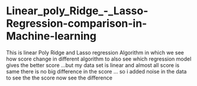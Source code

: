 # Linear_poly_Ridge_-_Lasso-Regression-comparison-in-Machine-learning
This is linear Poly Ridge and Lasso regression Algorithm in which we see how score change in different algorithm to also see which regression model gives the better score ...but my data set is linear and almost all score is same there is no big difference in the score ... so i added noise in the data to see the the score now see the difference
